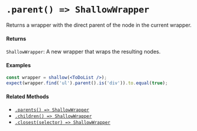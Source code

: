 # `.parent() => ShallowWrapper`

Returns a wrapper with the direct parent of the node in the current wrapper.

#### Returns

`ShallowWrapper`: A new wrapper that wraps the resulting nodes.

#### Examples

```jsx
const wrapper = shallow(<ToDoList />);
expect(wrapper.find('ul').parent().is('div')).to.equal(true);
```

#### Related Methods

- [`.parents() => ShallowWrapper`](parents.md)
- [`.children() => ShallowWrapper`](children.md)
- [`.closest(selector) => ShallowWrapper`](closest.md)
